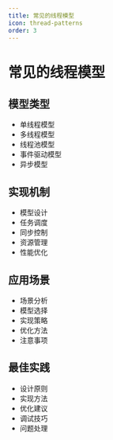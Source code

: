 ```yaml
---
title: 常见的线程模型
icon: thread-patterns
order: 3
---
```


# 常见的线程模型

## 模型类型
- 单线程模型
- 多线程模型
- 线程池模型
- 事件驱动模型
- 异步模型

## 实现机制
- 模型设计
- 任务调度
- 同步控制
- 资源管理
- 性能优化

## 应用场景
- 场景分析
- 模型选择
- 实现策略
- 优化方法
- 注意事项

## 最佳实践
- 设计原则
- 实现方法
- 优化建议
- 调试技巧
- 问题处理
